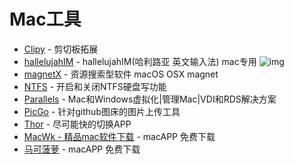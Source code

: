 # Mac工具
- [Clipy](https://github.com/Clipy/Clipy) - 剪切板拓展
- [hallelujahIM](https://github.com/dongyuwei/hallelujahIM) - hallelujahIM(哈利路亚 英文输入法) mac专用 ![img](https://img.shields.io/github/stars/dongyuwei/hallelujahIM)
- [magnetX](https://github.com/youusername/magnetX) - 资源搜索型软件 macOS OSX magnet
- [NTFS](https://www.jianshu.com/p/81d9f7ff9172) - 开启和关闭NTFS硬盘写功能
- [Parallels](https://www.parallels.cn/) -  Mac和Windows虚拟化|管理Mac|VDI和RDS解决方案
- [PicGo](https://github.com/Molunerfinn/PicGo) - 针对github图床的图片上传工具
- [Thor](https://github.com/gbammc/Thor) - 尽可能快的切换APP
- [MacWk - 精品mac软件下载](https://www.macwk.com/) - macAPP 免费下载
- [马可菠萝](https://www.macbl.com/) - macAPP 免费下载

